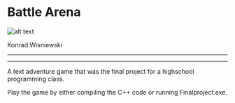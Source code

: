 # Battle Arena

![alt text](https://github.com/konieboy/High-School-RPG-Game/blob/master/images/screen.png)

Konrad Wisniewski

------------------------------------------------
------------------------------------------------
A text adventure game that was the final project for a highschool programming class.

Play the game by either compiling the C++ code or running Finalproject.exe.
